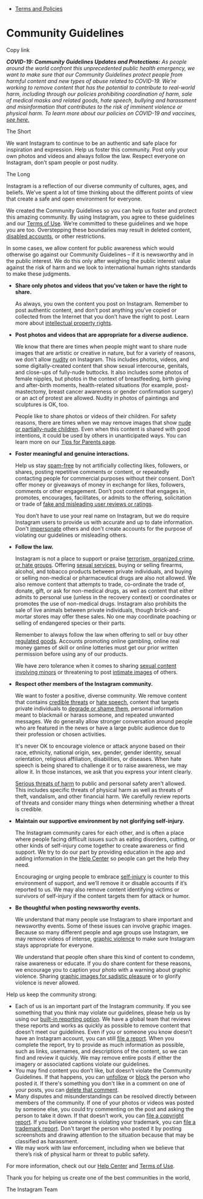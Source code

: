 *   [Terms and Policies](https://help.instagram.com/1417489251945243/?helpref=breadcrumb)

Community Guidelines
====================

Copy link

_**COVID-19: Community Guidelines Updates and Protections:** As people around the world confront this unprecedented public health emergency, we want to make sure that our Community Guidelines protect people from harmful content and new types of abuse related to COVID-19. We’re working to remove content that has the potential to contribute to real-world harm, including through our policies prohibiting coordination of harm, sale of medical masks and related goods, hate speech, bullying and harassment and misinformation that contributes to the risk of imminent violence or physical harm. To learn more about our policies on COVID-19 and vaccines, [see here.](https://help.instagram.com/697825587576762?helpref=faq_content)_

The Short

We want Instagram to continue to be an authentic and safe place for inspiration and expression. Help us foster this community. Post only your own photos and videos and always follow the law. Respect everyone on Instagram, don’t spam people or post nudity.

The Long

Instagram is a reflection of our diverse community of cultures, ages, and beliefs. We’ve spent a lot of time thinking about the different points of view that create a safe and open environment for everyone.

We created the Community Guidelines so you can help us foster and protect this amazing community. By using Instagram, you agree to these guidelines and our [Terms of Use](https://www.instagram.com/legal/terms). We’re committed to these guidelines and we hope you are too. Overstepping these boundaries may result in deleted content, [disabled accounts](https://help.instagram.com/366993040048856?helpref=faq_content), or other restrictions.

In some cases, we allow content for public awareness which would otherwise go against our Community Guidelines – if it is newsworthy and in the public interest. We do this only after weighing the public interest value against the risk of harm and we look to international human rights standards to make these judgments.

*   **Share only photos and videos that you’ve taken or have the right to share.**
    
    As always, you own the content you post on Instagram. Remember to post authentic content, and don’t post anything you’ve copied or collected from the Internet that you don’t have the right to post. Learn more about [intellectual property rights](https://help.instagram.com/126382350847838?helpref=faq_content).
    
*   **Post photos and videos that are appropriate for a diverse audience.**
    
    We know that there are times when people might want to share nude images that are artistic or creative in nature, but for a variety of reasons, we don’t allow [nudity](https://l.instagram.com/?u=https%3A%2F%2Fwww.facebook.com%2Fcommunitystandards%2Fadult_nudity_sexual_activity&e=AT0bPo9lw8vBFKrK6rAfXMZaLPS3J-GkuhOBTmJxgGoKtOyfMku1Rn9en1l4__v53T5K58-C34IZtRno-mz7h6xPSRNDXi2EyItsVslW13cRvIouHro8AzGxuR5r1BwY4KugC3auJOzSANzXvNlHQUi6zazhz_AB6Nkn3Q) on Instagram. This includes photos, videos, and some digitally-created content that show sexual intercourse, genitals, and close-ups of fully-nude buttocks. It also includes some photos of female nipples, but photos in the context of breastfeeding, birth giving and after-birth moments, health-related situations (for example, post-mastectomy, breast cancer awareness or gender confirmation surgery) or an act of protest are allowed. Nudity in photos of paintings and sculptures is OK, too.
    
    People like to share photos or videos of their children. For safety reasons, there are times when we may remove images that show [nude or partially-nude children](https://l.instagram.com/?u=https%3A%2F%2Fwww.facebook.com%2Fcommunitystandards%2Fchild_nudity_sexual_exploitation&e=AT0bPo9lw8vBFKrK6rAfXMZaLPS3J-GkuhOBTmJxgGoKtOyfMku1Rn9en1l4__v53T5K58-C34IZtRno-mz7h6xPSRNDXi2EyItsVslW13cRvIouHro8AzGxuR5r1BwY4KugC3auJOzSANzXvNlHQUi6zazhz_AB6Nkn3Q). Even when this content is shared with good intentions, it could be used by others in unanticipated ways. You can learn more on our [Tips for Parents page](https://help.instagram.com/154475974694511/?helpref=faq_content).
    
*   **Foster meaningful and genuine interactions.**
    
    Help us stay [spam-free](https://l.instagram.com/?u=https%3A%2F%2Fwww.facebook.com%2Fcommunitystandards%2Fspam&e=AT0bPo9lw8vBFKrK6rAfXMZaLPS3J-GkuhOBTmJxgGoKtOyfMku1Rn9en1l4__v53T5K58-C34IZtRno-mz7h6xPSRNDXi2EyItsVslW13cRvIouHro8AzGxuR5r1BwY4KugC3auJOzSANzXvNlHQUi6zazhz_AB6Nkn3Q) by not artificially collecting likes, followers, or shares, posting repetitive comments or content, or repeatedly contacting people for commercial purposes without their consent. Don’t offer money or giveaways of money in exchange for likes, followers, comments or other engagement. Don’t post content that engages in, promotes, encourages, facilitates, or admits to the offering, solicitation or trade of [fake and misleading user reviews or ratings](https://l.instagram.com/?u=https%3A%2F%2Fwww.facebook.com%2Fcommunitystandards%2Ffraud_deception&e=AT0bPo9lw8vBFKrK6rAfXMZaLPS3J-GkuhOBTmJxgGoKtOyfMku1Rn9en1l4__v53T5K58-C34IZtRno-mz7h6xPSRNDXi2EyItsVslW13cRvIouHro8AzGxuR5r1BwY4KugC3auJOzSANzXvNlHQUi6zazhz_AB6Nkn3Q).
    
    You don’t have to use your real name on Instagram, but we do require Instagram users to provide us with accurate and up to date information. Don't [impersonate](https://l.instagram.com/?u=https%3A%2F%2Fwww.facebook.com%2Fcommunitystandards%2Fmisrepresentation&e=AT0bPo9lw8vBFKrK6rAfXMZaLPS3J-GkuhOBTmJxgGoKtOyfMku1Rn9en1l4__v53T5K58-C34IZtRno-mz7h6xPSRNDXi2EyItsVslW13cRvIouHro8AzGxuR5r1BwY4KugC3auJOzSANzXvNlHQUi6zazhz_AB6Nkn3Q) others and don't create accounts for the purpose of violating our guidelines or misleading others.
    
*   **Follow the law.**
    
    Instagram is not a place to support or praise [terrorism, organized crime, or hate groups](https://l.instagram.com/?u=https%3A%2F%2Fwww.facebook.com%2Fcommunitystandards%2Fdangerous_individuals_organizations&e=AT0bPo9lw8vBFKrK6rAfXMZaLPS3J-GkuhOBTmJxgGoKtOyfMku1Rn9en1l4__v53T5K58-C34IZtRno-mz7h6xPSRNDXi2EyItsVslW13cRvIouHro8AzGxuR5r1BwY4KugC3auJOzSANzXvNlHQUi6zazhz_AB6Nkn3Q). Offering [sexual services](https://l.instagram.com/?u=https%3A%2F%2Fwww.facebook.com%2Fcommunitystandards%2Fsexual_solicitation&e=AT0bPo9lw8vBFKrK6rAfXMZaLPS3J-GkuhOBTmJxgGoKtOyfMku1Rn9en1l4__v53T5K58-C34IZtRno-mz7h6xPSRNDXi2EyItsVslW13cRvIouHro8AzGxuR5r1BwY4KugC3auJOzSANzXvNlHQUi6zazhz_AB6Nkn3Q), buying or selling firearms, alcohol, and tobacco products between private individuals, and buying or selling non-medical or pharmaceutical drugs are also not allowed. We also remove content that attempts to trade, co-ordinate the trade of, donate, gift, or ask for non-medical drugs, as well as content that either admits to personal use (unless in the recovery context) or coordinates or promotes the use of non-medical drugs. Instagram also prohibits the sale of live animals between private individuals, though brick-and-mortar stores may offer these sales. No one may coordinate poaching or selling of endangered species or their parts.
    
    Remember to always follow the law when offering to sell or buy other [regulated goods](https://l.instagram.com/?u=https%3A%2F%2Fwww.facebook.com%2Fcommunitystandards%2Fregulated_goods&e=AT0bPo9lw8vBFKrK6rAfXMZaLPS3J-GkuhOBTmJxgGoKtOyfMku1Rn9en1l4__v53T5K58-C34IZtRno-mz7h6xPSRNDXi2EyItsVslW13cRvIouHro8AzGxuR5r1BwY4KugC3auJOzSANzXvNlHQUi6zazhz_AB6Nkn3Q). Accounts promoting online gambling, online real money games of skill or online lotteries must get our prior written permission before using any of our products.
    
    We have zero tolerance when it comes to sharing [sexual content involving minors](https://l.instagram.com/?u=https%3A%2F%2Fwww.facebook.com%2Fcommunitystandards%2Fchild_nudity_sexual_exploitation&e=AT0bPo9lw8vBFKrK6rAfXMZaLPS3J-GkuhOBTmJxgGoKtOyfMku1Rn9en1l4__v53T5K58-C34IZtRno-mz7h6xPSRNDXi2EyItsVslW13cRvIouHro8AzGxuR5r1BwY4KugC3auJOzSANzXvNlHQUi6zazhz_AB6Nkn3Q) or threatening to post [intimate images](https://l.instagram.com/?u=https%3A%2F%2Fwww.facebook.com%2Fcommunitystandards%2Fsexual_exploitation_adults&e=AT0bPo9lw8vBFKrK6rAfXMZaLPS3J-GkuhOBTmJxgGoKtOyfMku1Rn9en1l4__v53T5K58-C34IZtRno-mz7h6xPSRNDXi2EyItsVslW13cRvIouHro8AzGxuR5r1BwY4KugC3auJOzSANzXvNlHQUi6zazhz_AB6Nkn3Q) of others.
    
*   **Respect other members of the Instagram community.**
    
    We want to foster a positive, diverse community. We remove content that contains [credible threats](https://l.instagram.com/?u=https%3A%2F%2Fwww.facebook.com%2Fcommunitystandards%2Fcredible_violence&e=AT0bPo9lw8vBFKrK6rAfXMZaLPS3J-GkuhOBTmJxgGoKtOyfMku1Rn9en1l4__v53T5K58-C34IZtRno-mz7h6xPSRNDXi2EyItsVslW13cRvIouHro8AzGxuR5r1BwY4KugC3auJOzSANzXvNlHQUi6zazhz_AB6Nkn3Q) or [hate speech](https://l.instagram.com/?u=https%3A%2F%2Fwww.facebook.com%2Fcommunitystandards%2Fhate_speech&e=AT0bPo9lw8vBFKrK6rAfXMZaLPS3J-GkuhOBTmJxgGoKtOyfMku1Rn9en1l4__v53T5K58-C34IZtRno-mz7h6xPSRNDXi2EyItsVslW13cRvIouHro8AzGxuR5r1BwY4KugC3auJOzSANzXvNlHQUi6zazhz_AB6Nkn3Q), content that targets private individuals to [degrade or shame them](https://l.instagram.com/?u=https%3A%2F%2Fwww.facebook.com%2Fcommunitystandards%2Fbullying&e=AT0bPo9lw8vBFKrK6rAfXMZaLPS3J-GkuhOBTmJxgGoKtOyfMku1Rn9en1l4__v53T5K58-C34IZtRno-mz7h6xPSRNDXi2EyItsVslW13cRvIouHro8AzGxuR5r1BwY4KugC3auJOzSANzXvNlHQUi6zazhz_AB6Nkn3Q), personal information meant to blackmail or harass someone, and repeated unwanted messages. We do generally allow stronger conversation around people who are featured in the news or have a large public audience due to their profession or chosen activities.
    
    It's never OK to encourage violence or attack anyone based on their race, ethnicity, national origin, sex, gender, gender identity, sexual orientation, religious affiliation, disabilities, or diseases. When hate speech is being shared to challenge it or to raise awareness, we may allow it. In those instances, we ask that you express your intent clearly.
    
    [Serious threats of harm](https://l.instagram.com/?u=https%3A%2F%2Fwww.facebook.com%2Fcommunitystandards%2Fcredible_violence&e=AT0bPo9lw8vBFKrK6rAfXMZaLPS3J-GkuhOBTmJxgGoKtOyfMku1Rn9en1l4__v53T5K58-C34IZtRno-mz7h6xPSRNDXi2EyItsVslW13cRvIouHro8AzGxuR5r1BwY4KugC3auJOzSANzXvNlHQUi6zazhz_AB6Nkn3Q) to public and personal safety aren't allowed. This includes specific threats of physical harm as well as threats of theft, vandalism, and other financial harm. We carefully review reports of threats and consider many things when determining whether a threat is credible.
    
*   **Maintain our supportive environment by not glorifying self-injury.**
    
    The Instagram community cares for each other, and is often a place where people facing difficult issues such as eating disorders, cutting, or other kinds of self-injury come together to create awareness or find support. We try to do our part by providing education in the app and adding information in the [Help Center](https://help.instagram.com/) so people can get the help they need.
    
    Encouraging or urging people to embrace [self-injury](https://l.instagram.com/?u=https%3A%2F%2Fwww.facebook.com%2Fcommunitystandards%2Fsuicide_self_injury_violence&e=AT0bPo9lw8vBFKrK6rAfXMZaLPS3J-GkuhOBTmJxgGoKtOyfMku1Rn9en1l4__v53T5K58-C34IZtRno-mz7h6xPSRNDXi2EyItsVslW13cRvIouHro8AzGxuR5r1BwY4KugC3auJOzSANzXvNlHQUi6zazhz_AB6Nkn3Q) is counter to this environment of support, and we’ll remove it or disable accounts if it’s reported to us. We may also remove content identifying victims or survivors of self-injury if the content targets them for attack or humor.
    
*   **Be thoughtful when posting newsworthy events.**
    
    We understand that many people use Instagram to share important and newsworthy events. Some of these issues can involve graphic images. Because so many different people and age groups use Instagram, we may remove videos of intense, [graphic violence](https://l.instagram.com/?u=https%3A%2F%2Fwww.facebook.com%2Fcommunitystandards%2Fgraphic_violence&e=AT0bPo9lw8vBFKrK6rAfXMZaLPS3J-GkuhOBTmJxgGoKtOyfMku1Rn9en1l4__v53T5K58-C34IZtRno-mz7h6xPSRNDXi2EyItsVslW13cRvIouHro8AzGxuR5r1BwY4KugC3auJOzSANzXvNlHQUi6zazhz_AB6Nkn3Q) to make sure Instagram stays appropriate for everyone.
    
    We understand that people often share this kind of content to condemn, raise awareness or educate. If you do share content for these reasons, we encourage you to caption your photo with a warning about graphic violence. Sharing [graphic images for sadistic pleasure](https://l.instagram.com/?u=https%3A%2F%2Fwww.facebook.com%2Fcommunitystandards%2Fcruel_insensitive&e=AT0bPo9lw8vBFKrK6rAfXMZaLPS3J-GkuhOBTmJxgGoKtOyfMku1Rn9en1l4__v53T5K58-C34IZtRno-mz7h6xPSRNDXi2EyItsVslW13cRvIouHro8AzGxuR5r1BwY4KugC3auJOzSANzXvNlHQUi6zazhz_AB6Nkn3Q) or to glorify violence is never allowed.
    

Help us keep the community strong:

*   Each of us is an important part of the Instagram community. If you see something that you think may violate our guidelines, please help us by using our [built-in reporting option](https://help.instagram.com/165828726894770?helpref=faq_content). We have a global team that reviews these reports and works as quickly as possible to remove content that doesn’t meet our guidelines. Even if you or someone you know doesn’t have an Instagram account, you can still [file a report](https://help.instagram.com/contact/383679321740945). When you complete the report, try to provide as much information as possible, such as links, usernames, and descriptions of the content, so we can find and review it quickly. We may remove entire posts if either the imagery or associated captions violate our guidelines.
*   You may find content you don’t like, but doesn’t violate the Community Guidelines. If that happens, you can [unfollow](https://help.instagram.com/286340048138725?helpref=faq_content) or [block](https://help.instagram.com/426700567389543/?helpref=faq_content) the person who posted it. If there's something you don't like in a comment on one of your posts, you can [delete that comment](https://help.instagram.com/289098941190483?helpref=faq_content).
*   Many disputes and misunderstandings can be resolved directly between members of the community. If one of your photos or videos was posted by someone else, you could try commenting on the post and asking the person to take it down. If that doesn’t work, you can [file a copyright report](https://help.instagram.com/126382350847838?helpref=faq_content). If you believe someone is violating your trademark, you can [file a trademark report](https://help.instagram.com/222826637847963?helpref=faq_content). Don't target the person who posted it by posting screenshots and drawing attention to the situation because that may be classified as harassment.
*   We may work with law enforcement, including when we believe that there’s risk of physical harm or threat to public safety.

For more information, check out our [Help Center](https://help.instagram.com/) and [Terms of Use](https://l.instagram.com/?u=http%3A%2F%2Finstagram.com%2Flegal%2Fterms%2F%23&e=AT0bPo9lw8vBFKrK6rAfXMZaLPS3J-GkuhOBTmJxgGoKtOyfMku1Rn9en1l4__v53T5K58-C34IZtRno-mz7h6xPSRNDXi2EyItsVslW13cRvIouHro8AzGxuR5r1BwY4KugC3auJOzSANzXvNlHQUi6zazhz_AB6Nkn3Q).

Thank you for helping us create one of the best communities in the world,

The Instagram Team